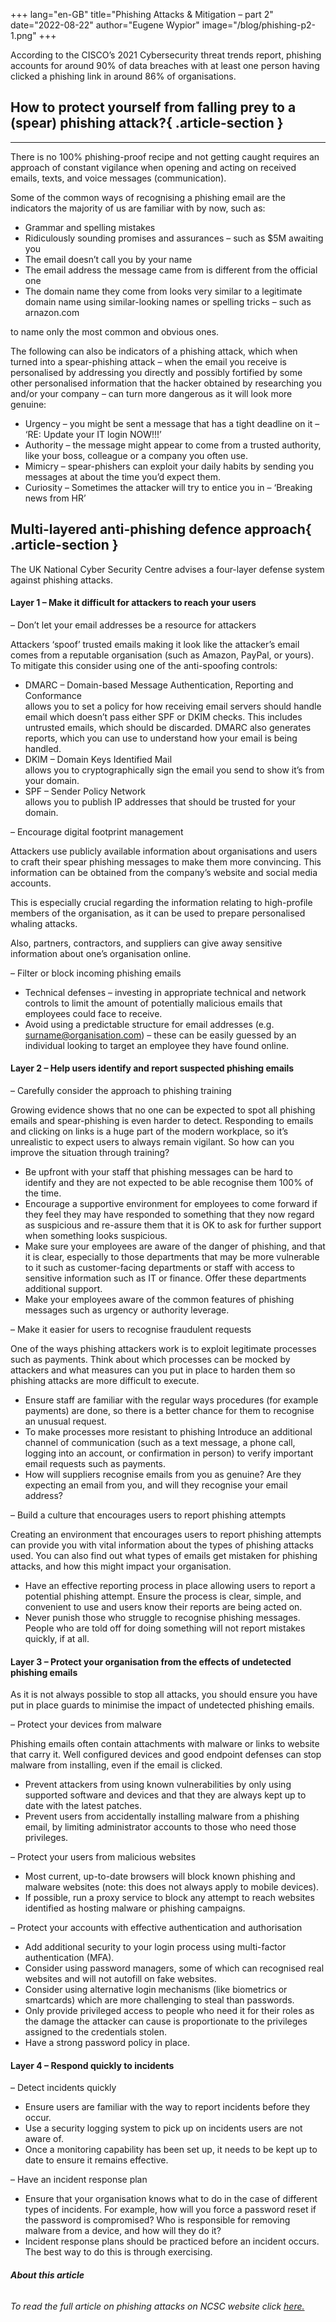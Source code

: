 +++
lang="en-GB"
title="Phishing Attacks & Mitigation – part 2"
date="2022-08-22"
author="Eugene Wypior"
image="/blog/phishing-p2-1.png"
+++

According to the CISCO’s 2021 Cybersecurity threat trends report, phishing accounts for around 90% of data breaches with at least one person having clicked a phishing link in around 86% of organisations.

## **How to protect yourself from falling prey to a (spear) phishing attack?**{ .article-section }
---------------------------------------------------------------------------

There is no 100% phishing-proof recipe and not getting caught requires an approach of constant vigilance when opening and acting on received emails, texts, and voice messages (communication).

Some of the common ways of recognising a phishing email are the indicators the majority of us are familiar with by now, such as:

*   Grammar and spelling mistakes
*   Ridiculously sounding promises and assurances – such as $5M awaiting you
*   The email doesn’t call you by your name
*   The email address the message came from is different from the official one
*   The domain name they come from looks very similar to a legitimate domain name using similar-looking names or spelling tricks – such as arnazon.com

to name only the most common and obvious ones.

The following can also be indicators of a phishing attack, which when turned into a spear-phishing attack – when the email you receive is personalised by addressing you directly and possibly fortified by some other personalised information that the hacker obtained by researching you and/or your company – can turn more dangerous as it will look more genuine:

*   Urgency – you might be sent a message that has a tight deadline on it – ‘RE: Update your IT login NOW!!!’
*   Authority – the message might appear to come from a trusted authority, like your boss, colleague or a company you often use.
*   Mimicry – spear-phishers can exploit your daily habits by sending you messages at about the time you’d expect them.
*   Curiosity – Sometimes the attacker will try to entice you in – ‘Breaking news from HR’

## **Multi-layered anti-phishing defence approach**{ .article-section }

The UK National Cyber Security Centre advises a four-layer defense system against phishing attacks.

#### **Layer 1 – Make it difficult for attackers to reach your users**

– Don’t let your email addresses be a resource for attackers

Attackers ‘spoof’ trusted emails making it look like the attacker’s email comes from a reputable organisation (such as Amazon, PayPal, or yours). To mitigate this consider using one of the anti-spoofing controls:

*   DMARC – Domain-based Message Authentication, Reporting and Conformance  
    allows you to set a policy for how receiving email servers should handle email which doesn’t pass either SPF or DKIM checks. This includes untrusted emails, which should be discarded. DMARC also generates reports, which you can use to understand how your email is being handled.
*   DKIM – Domain Keys Identified Mail  
    allows you to cryptographically sign the email you send to show it’s from your domain.
*   SPF – Sender Policy Network  
    allows you to publish IP addresses that should be trusted for your domain.

– Encourage digital footprint management

Attackers use publicly available information about organisations and users to craft their spear phishing messages to make them more convincing. This information can be obtained from the company’s website and social media accounts.

This is especially crucial regarding the information relating to high-profile members of the organisation, as it can be used to prepare personalised whaling attacks.

Also, partners, contractors, and suppliers can give away sensitive information about one’s organisation online.

– Filter or block incoming phishing emails

*   Technical defenses – investing in appropriate technical and network controls to limit the amount of potentially malicious emails that employees could face to receive.
*   Avoid using a predictable structure for email addresses (e.g. [surname@organisation.com](mailto:firstname.surname@organisation.com)) – these can be easily guessed by an individual looking to target an employee they have found online.

#### **Layer 2 – Help users identify and report suspected phishing emails** 

– Carefully consider the approach to phishing training

Growing evidence shows that no one can be expected to spot all phishing emails and spear-phishing is even harder to detect. Responding to emails and clicking on links is a huge part of the modern workplace, so it’s unrealistic to expect users to always remain vigilant. So how can you improve the situation through training?

*   Be upfront with your staff that phishing messages can be hard to identify and they are not expected to be able recognise them 100% of the time.
*   Encourage a supportive environment for employees to come forward if they feel they may have responded to something that they now regard as suspicious and re-assure them that it is OK to ask for further support when something looks suspicious.
*   Make sure your employees are aware of the danger of phishing, and that it is clear, especially to those departments that may be more vulnerable to it such as customer-facing departments or staff with access to sensitive information such as IT or finance. Offer these departments additional support.
*   Make your employees aware of the common features of phishing messages such as urgency or authority leverage.

– Make it easier for users to recognise fraudulent requests

One of the ways phishing attackers work is to exploit legitimate processes such as payments. Think about which processes can be mocked by attackers and what measures can you put in place to harden them so phishing attacks are more difficult to execute.

*   Ensure staff are familiar with the regular ways procedures (for example payments) are done, so there is a better chance for them to recognise an unusual request.
*   To make processes more resistant to phishing Introduce an additional channel of communication (such as a text message, a phone call, logging into an account, or confirmation in person) to verify important email requests such as payments.
*   How will suppliers recognise emails from you as genuine? Are they expecting an email from you, and will they recognise your email address?

– Build a culture that encourages users to report phishing attempts

Creating an environment that encourages users to report phishing attempts can provide you with vital information about the types of phishing attacks used. You can also find out what types of emails get mistaken for phishing attacks, and how this might impact your organisation.

*   Have an effective reporting process in place allowing users to report a potential phishing attempt. Ensure the process is clear, simple, and convenient to use and users know their reports are being acted on.
*   Never punish those who struggle to recognise phishing messages. People who are told off for doing something will not report mistakes quickly, if at all.

#### **Layer 3 – Protect your organisation from the effects of undetected phishing emails**

As it is not always possible to stop all attacks, you should ensure you have put in place guards to minimise the impact of undetected phishing emails.

– Protect your devices from malware

Phishing emails often contain attachments with malware or links to website that carry it. Well configured devices and good endpoint defenses can stop malware from installing, even if the email is clicked.

*   Prevent attackers from using known vulnerabilities by only using supported software and devices and that they are always kept up to date with the latest patches.
*   Prevent users from accidentally installing malware from a phishing email, by limiting administrator accounts to those who need those privileges.

– Protect your users from malicious websites

*   Most current, up-to-date browsers will block known phishing and malware websites (note: this does not always apply to mobile devices).
*   If possible, run a proxy service to block any attempt to reach websites identified as hosting malware or phishing campaigns.

– Protect your accounts with effective authentication and authorisation

*   Add additional security to your login process using multi-factor authentication (MFA).
*   Consider using password managers, some of which can recognised real websites and will not autofill on fake websites.
*   Consider using alternative login mechanisms (like biometrics or smartcards) which are more challenging to steal than passwords.
*   Only provide privileged access to people who need it for their roles as the damage the attacker can cause is proportionate to the privileges assigned to the credentials stolen.
*   Have a strong password policy in place.

#### **Layer 4 – Respond quickly to incidents**

– Detect incidents quickly

*   Ensure users are familiar with the way to report incidents before they occur.
*   Use a security logging system to pick up on incidents users are not aware of.
*   Once a monitoring capability has been set up, it needs to be kept up to date to ensure it remains effective.

– Have an incident response plan

*   Ensure that your organisation knows what to do in the case of different types of incidents. For example, how will you force a password reset if the password is compromised? Who is responsible for removing malware from a device, and how will they do it?
*   Incident response plans should be practiced before an incident occurs. The best way to do this is through exercising.

###### **About this article**

###### To read the full article on phishing attacks on NCSC website click [here.](https://www.ncsc.gov.uk/guidance/phishing#section_4)